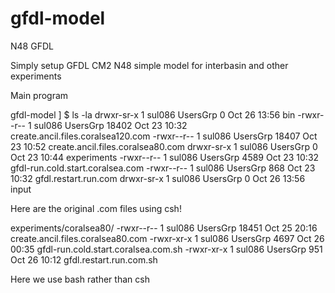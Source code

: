 # gfdl-model
 N48 GFDL

Simply setup GFDL CM2 N48 simple model for interbasin and other experiments

Main program

gfdl-model ] $ ls -la
drwxr-sr-x    1 sul086   UsersGrp         0 Oct 26 13:56 bin
-rwxr--r--    1 sul086   UsersGrp     18402 Oct 23 10:32 create.ancil.files.coralsea120.com
-rwxr--r--    1 sul086   UsersGrp     18407 Oct 23 10:52 create.ancil.files.coralsea80.com
drwxr-sr-x    1 sul086   UsersGrp         0 Oct 23 10:44 experiments
-rwxr--r--    1 sul086   UsersGrp      4589 Oct 23 10:32 gfdl-run.cold.start.coralsea.com
-rwxr--r--    1 sul086   UsersGrp       868 Oct 23 10:32 gfdl.restart.run.com
drwxr-sr-x    1 sul086   UsersGrp         0 Oct 26 13:56 input

Here are the original .com files using csh!

experiments/coralsea80/
-rwxr--r--    1 sul086   UsersGrp     18451 Oct 25 20:16 create.ancil.files.coralsea80.com
-rwxr-xr-x    1 sul086   UsersGrp      4697 Oct 26 00:35 gfdl-run.cold.start.coralsea.com.sh
-rwxr-xr-x    1 sul086   UsersGrp       951 Oct 26 10:12 gfdl.restart.run.com.sh

Here we use bash rather than csh

